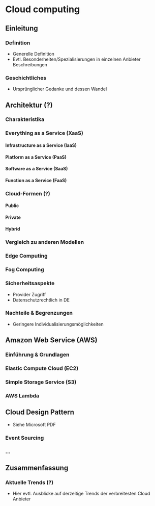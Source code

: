 # Cloud computing

## Einleitung

### Definition

- Generelle Definition
- Evtl. Besonderheiten/Spezialisierungen in einzelnen Anbieter Beschreibungen

### Geschichtliches

- Ursprünglicher Gedanke und dessen Wandel


## Architektur (?)


### Charakteristika


### Everything as a Service (XaaS)

#### Infrastructure as a Service (IaaS)

#### Platform as a Service (PaaS)

#### Software as a Service (SaaS)

#### Function as a Service (FaaS)


### Cloud-Formen (?)

#### Public

#### Private

#### Hybrid


### Vergleich zu anderen Modellen

### Edge Computing

### Fog Computing

### Sicherheitsaspekte

- Provider Zugriff
- Datenschutzrechtlich in DE

### Nachteile & Begrenzungen

- Geringere Individualisierungsmöglichkeiten


## Amazon Web Service (AWS)

### Einführung & Grundlagen

### Elastic Compute Cloud (EC2)

### Simple Storage Service (S3)

### AWS Lambda


## Cloud Design Pattern

- Siehe Microsoft PDF

### Event Sourcing

### ...


## Zusammenfassung

### Aktuelle Trends (?)

- Hier evtl. Ausblicke auf derzeitige Trends der verbreitesten Cloud Anbieter


